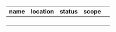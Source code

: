 | name  | location	 | status	 | scope |     |
|-------|-----------|---------|-------|-----|
|       |           |         |       |     |
|       |           |         |       |     |
|       |           |         |       |     |
|       |           |         |       |     |
